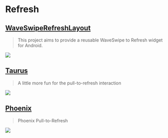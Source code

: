 Refresh
==

[WaveSwipeRefreshLayout](https://github.com/recruit-lifestyle/WaveSwipeRefreshLayout)
--
> This project aims to provide a reusable WaveSwipe to Refresh widget for Android.

![](https://github.com/recruit-lifestyle/WaveSwipeRefreshLayout/raw/master/sc/animation.gif)

[Taurus](https://github.com/Yalantis/Taurus)
--
> A little more fun for the pull-to-refresh interaction

![](https://camo.githubusercontent.com/3a24e22eb3f8338573dba0701c089c12f6b70f11/68747470733a2f2f6431337961637572716a676172612e636c6f756466726f6e742e6e65742f75736572732f3132353035362f73637265656e73686f74732f313632333133312f746f7572732d70756c6c2d616972706c616e655f322d322d332e676966)

[Phoenix](https://github.com/Yalantis/Phoenix)
--
> Phoenix Pull-to-Refresh

![](https://camo.githubusercontent.com/d406ac5a03a2b1fa5cf41fadc8d2408cb8709bdc/68747470733a2f2f6431337961637572716a676172612e636c6f756466726f6e742e6e65742f75736572732f3132353035362f73637265656e73686f74732f313635303331372f7265616c6573746174652d70756c6c5f312d322d332e676966)
